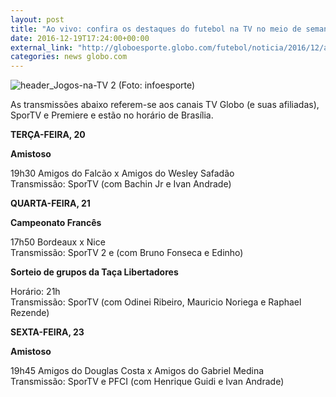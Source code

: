```yaml
---
layout: post
title: "Ao vivo: confira os destaques do futebol na TV no meio de semana"
date: 2016-12-19T17:24:00+00:00
external_link: "http://globoesporte.globo.com/futebol/noticia/2016/12/ao-vivo-confira-os-destaques-do-futebol-na-tv-no-meio-de-semana.html"
categories: news globo.com
---
```

 ![header_Jogos-na-TV 2 (Foto: infoesporte)](http://s2.glbimg.com/qnuAu1qIFFpd2ICyfCdetEB9agI=/0x0:689x86/690x86/s.glbimg.com/es/ge/f/original/2015/03/10/header_jogos-na-tv_2.jpg "header\_Jogos-na-TV 2 (Foto: infoesporte)")

As transmissões abaixo referem-se aos canais TV Globo (e suas afiliadas), SporTV e Premiere e estão no&nbsp;horário de Brasília.

**TERÇA-FEIRA, 20**

**Amistoso**

19h30 Amigos do Falcão x Amigos do Wesley Safadão   
Transmissão: SporTV (com Bachin Jr e Ivan Andrade)

**QUARTA-FEIRA, 21**

**Campeonato Francês**

17h50 Bordeaux x Nice  
Transmissão: SporTV 2 e (com Bruno Fonseca e Edinho)

**Sorteio de grupos da Taça Libertadores**

Horário: 21h  
Transmissão: SporTV (com Odinei Ribeiro, Mauricio Noriega e Raphael Rezende)

**SEXTA-FEIRA, 23**

**Amistoso**

19h45 Amigos do Douglas Costa x Amigos do Gabriel Medina  
Transmissão: SporTV e PFCI (com Henrique Guidi e Ivan Andrade)

